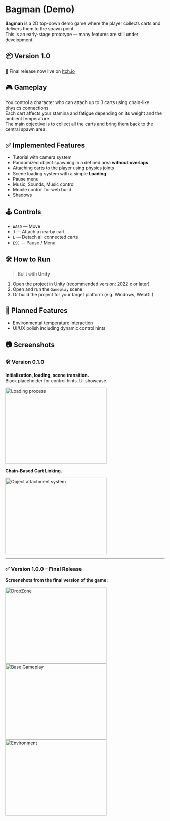 
# Bagman (Demo)

**Bagman** is a 2D top-down demo game where the player collects carts and delivers them to the spawn point.  
This is an early-stage prototype — many features are still under development.

## 📦 Version 1.0  
🎉 Final release now live on [Itch.io](https://mulwe.itch.io/bagman)

## 🎮 Gameplay

You control a character who can attach up to 3 carts using chain-like physics connections.  
Each cart affects your stamina and fatigue depending on its weight and the ambient temperature.  
The main objective is to collect all the carts and bring them back to the central spawn area.

## ✅ Implemented Features

- Tutorial with camera system
- Randomized object spawning in a defined area **without overlaps**
- Attaching carts to the player using physics joints
- Scene loading system with a simple **Loading**  
- Pause menu 
- Music, Sounds, Music control
- Mobile control for web build
- Shadows

## 🕹 Controls

- `WASD` — Move
- `J` — Attach a nearby cart
- `L` — Detach all connected carts
- `ESC` — Pause / Menu

## 🛠 How to Run
> Built with **Unity**
1. Open the project in Unity (recommended version: 2022.x or later)
2. Open and run the `Gameplay` scene
3. Or build the project for your target platform (e.g. Windows, WebGL)

## 📌 Planned Features
- Environmental temperature interaction
- UI/UX polish including dynamic control hints

## 📷 Screenshots

### 🛠️ Version 0.1.0

**Initialization, loading, scene transition.**  
Black placeholder for control hints. UI showcase.

<img src="https://github.com/user-attachments/assets/ebb7fef5-9a68-4c7e-8671-d3b69b7f6bc3" width="320" height="240" alt="Loading process">

**Chain-Based Cart Linking.**

<img src="https://github.com/user-attachments/assets/54763e3a-e315-42a6-8585-6b80d8108a49" width="320" height="240" alt="Object attachment system">

---

### ✅ Version 1.0.0 – Final Release

**Screenshots from the final version of the game:**

<img src="https://github.com/user-attachments/assets/68e9fa4b-424f-415d-8504-b3073063bf46" width="320" height="240" alt="DropZone">

<img src="https://github.com/user-attachments/assets/391024ef-ba84-4864-8c0d-24d5aa0bb000" width="320" height="240" alt="Base Gameplay">

<img src="https://github.com/user-attachments/assets/51eedefa-1af4-4e1f-bfca-aabee6931afa" width="320" height="240" alt="Environment">




